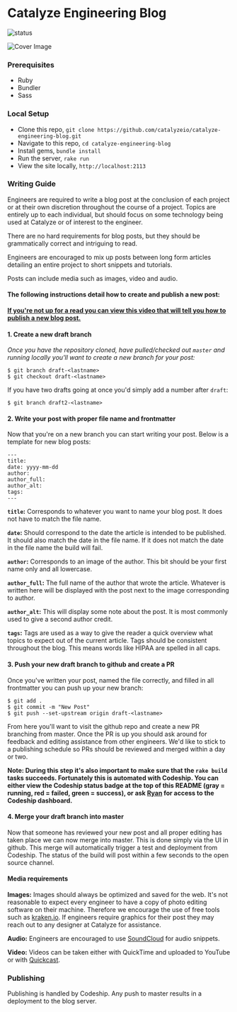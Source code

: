 # Catalyze Engineering Blog

![status](https://codeship.com/projects/47c697e0-2408-0133-22b1-2235479d6523/status?branch=master)

![Cover Image](http://i.imgur.com/7U90qCR.png)

### Prerequisites

- Ruby
- Bundler
- Sass

### Local Setup

- Clone this repo, `git clone https://github.com/catalyzeio/catalyze-engineering-blog.git`
- Navigate to this repo, `cd catalyze-engineering-blog`
- Install gems, `bundle install`
- Run the server, `rake run`
- View the site locally, `http://localhost:2113`

### Writing Guide

Engineers are required to write a blog post at the conclusion of each project or at their own discretion throughout the course of a project. Topics are entirely up to each individual, but should focus on some technology being used at Catalyze or of interest to the engineer.

There are no hard requirements for blog posts, but they should be grammatically correct and intriguing to read.

Engineers are encouraged to mix up posts between long form articles detailing an entire project to short snippets and tutorials.

Posts can include media such as images, video and audio.

#### The following instructions detail how to create and publish a new post:

**[If you're not up for a read you can view this video that will tell you how to publish a new blog post.](https://www.dropbox.com/s/3b3kg4fwicw7hpr/how_to_blog.mov?dl=0)**

#### 1. Create a new draft branch

_Once you have the repository cloned, have pulled/checked out `master` and running locally you'll want to create a new branch for your post:_

```
$ git branch draft-<lastname>
$ git checkout draft-<lastname>
```

If you have two drafts going at once you'd simply add a number after `draft`:

```
$ git branch draft2-<lastname>
```

#### 2. Write your post with proper file name and frontmatter

Now that you're on a new branch you can start writing your post. Below is a template for new blog posts:

```
---
title:
date: yyyy-mm-dd
author:
author_full:
author_alt:
tags:
---
```

**`title`:**
Corresponds to whatever you want to name your blog post. It does not have to match the file name.

**`date`:**
Should correspond to the date the article is intended to be published. It should also match the date in the file name. If it does not match the date in the file name the build will fail.

**`author`:**
Corresponds to an image of the author. This bit should be your first name only and all lowercase.

**`author_full`:**
The full name of the author that wrote the article. Whatever is written here will be displayed with the post next to the image corresponding to author.

**`author_alt`:**
This will display some note about the post. It is most commonly used to give a second author credit.

**`tags`:**
Tags are used as a way to give the reader a quick overview what topics to expect out of the current article. Tags should be consistent throughout the blog. This means words like HIPAA are spelled in all caps.

#### 3. Push your new draft branch to github and create a PR

Once you've written your post, named the file correctly, and filled in all frontmatter you can push up your new branch:

```
$ git add .
$ git commit -m "New Post"
$ git push --set-upstream origin draft-<lastname>
```

From here you'll want to visit the github repo and create a new PR branching from master. Once the PR is up you should ask around for feedback and editing assistance from other engineers. We'd like to stick to a publishing schedule so PRs should be reviewed and merged within a day or two.

**Note: During this step it's also important to make sure that the `rake build` tasks succeeds. Fortunately this is automated with Codeship. You can either view the Codeship status badge at the top of this README (gray = running, red = failed, green = success), or ask [Ryan](mailto:ryan@catalyze.io) for access to the Codeship dashboard.**

#### 4. Merge your draft branch into master

Now that someone has reviewed your new post and all proper editing has taken place we can now merge into master. This is done simply via the UI in github. This merge will automatically trigger a test and deployment from Codeship. The status of the build will post within a few seconds to the open source channel.

#### Media requirements

**Images:**
Images should always be optimized and saved for the web. It's not reasonable to expect every engineer to have a copy of photo editing software on their machine. Therefore we encourage the use of free tools such as [kraken.io](https://kraken.io/web-interface). If engineers require graphics for their post they may reach out to any designer at Catalyze for assistance.

**Audio:**
Engineers are encouraged to use [SoundCloud](https://soundcloud.com/) for audio snippets.

**Video:**
Videos can be taken either with QuickTime and uploaded to YouTube or with [Quickcast](http://quickcast.io/).

### Publishing

Publishing is handled by Codeship. Any push to master results in a deployment to the blog server.